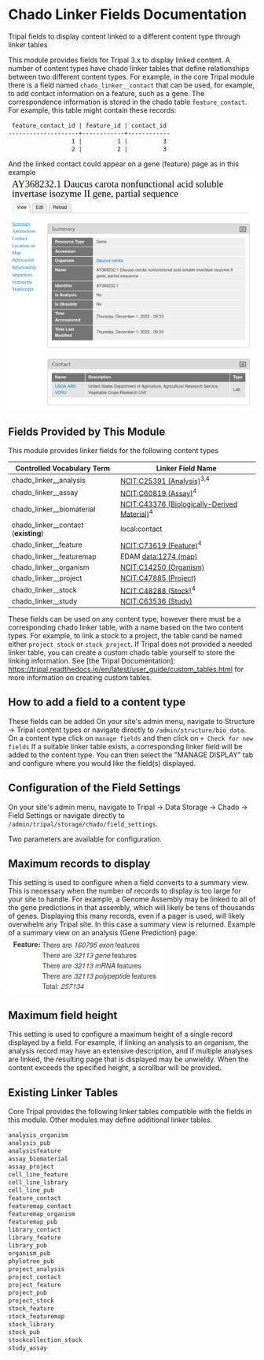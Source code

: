 # Chado Linker Fields Documentation
Tripal fields to display content linked to a different content type through linker tables

This module provides fields for Tripal 3.x to display linked content. A number of
content types have chado linker tables that define relationships between two
different content types. For example, in the core Tripal module there is a field named
`chado_linker__contact` that can be used, for example, to add contact information on a
feature, such as a gene. The correspondence information is stored in the chado table
`feature_contact`.
For example, this table might contain these records:
```
 feature_contact_id | feature_id | contact_id 
--------------------+------------+------------
                  1 |          1 |          3
                  2 |          2 |          3
```
And the linked contact could appear on a gene (feature) page as in this example
![chado_linker__contact example image](/docs/chado_linker__contact_example.png?raw=true "Example display of chado_linker__contact field")



## Fields Provided by This Module

This module provides linker fields for the following content types

| Controlled Vocabulary Term | Linker Field Name |
| --- | --- |
| chado_linker__analysis | [NCIT:C25391 (Analysis)]( https://www.ebi.ac.uk/ols/ontologies/ncit/terms?iri=http%3A%2F%2Fpurl.obolibrary.org%2Fobo%2FNCIT_C25391)<sup>3,4</sup> |
| chado_linker__assay | [NCIT:C60819 (Assay)]( https://www.ebi.ac.uk/ols/ontologies/ncit/terms?iri=http%3A%2F%2Fpurl.obolibrary.org%2Fobo%2FNCIT_C60819)<sup>4</sup> |
| chado_linker__biomaterial | [NCIT:C43376 (Biologically-Derived Material)]( https://www.ebi.ac.uk/ols/ontologies/ncit/terms?iri=http%3A%2F%2Fpurl.obolibrary.org%2Fobo%2FNCIT_C43376)<sup>4</sup> |
| chado_linker__contact (**existing**) | local:contact |
| chado_linker__feature | [NCIT:C73619 (Feature)]( https://www.ebi.ac.uk/ols/ontologies/ncit/terms?iri=http%3A%2F%2Fpurl.obolibrary.org%2Fobo%2FNCIT_C73619)<sup>4</sup> |
| chado_linker__featuremap | EDAM [data:1274 (map)](https://edamontology.github.io/edam-browser/#data_1274) |
| chado_linker__organism | [NCIT:C14250 (Organism)]( https://www.ebi.ac.uk/ols/ontologies/ncit/terms?iri=http%3A%2F%2Fpurl.obolibrary.org%2Fobo%2FNCIT_C14250) |
| chado_linker__project | [NCIT:C47885 (Project)](https://www.ebi.ac.uk/ols/ontologies/ncit/terms?iri=http%3A%2F%2Fpurl.obolibrary.org%2Fobo%2FNCIT_C47885) |
| chado_linker__stock | [NCIT:C48288 (Stock)]( https://www.ebi.ac.uk/ols/ontologies/ncit/terms?iri=http%3A%2F%2Fpurl.obolibrary.org%2Fobo%2FNCIT_C48288)<sup>4</sup> |
| chado_linker__study | [NCIT:C63536 (Study)]( https://www.ebi.ac.uk/ols/ontologies/ncit/terms?iri=http%3A%2F%2Fpurl.obolibrary.org%2Fobo%2FNCIT_C63536) |

These fields can be used on any content type, however there must be a corresponding chado linker table, with a name based
on the two content types. For example, to link a stock to a project, the table cand be named either `project_stock` or `stock_project`.
If Tripal does not provided a needed linker table, you can create a custom chado table yourself to store the linking information. See 
[the Tripal Documentation]: https://tripal.readthedocs.io/en/latest/user_guide/custom_tables.html
for more information on creating custom tables.



## How to add a field to a content type
These fields can be added
On your site's admin menu, navigate to Structure &rarr; Tripal content types
or navigate directly to `/admin/structure/bio_data`.
On a content type click on `manage fields` and then click on `+ Check for new fields`
If a suitable linker table exists, a corresponding linker field will be added to the content type.
You can then select the "MANAGE DISPLAY" tab and configure where you would like the field(s) displayed.



## Configuration of the Field Settings
On your site's admin menu, navigate to Tripal &rarr; Data Storage &rarr; Chado &rarr; Field Settings
or navigate directly to `/admin/tripal/storage/chado/field_settings`.

Two parameters are available for configuration.

## Maximum records to display
This setting is used to configure when a field converts to a summary view.
This is necessary when the number of records to display is too large for your site to handle.
For example, a Genome Assembly may be linked to all of the gene predictions in
that assembly, which will likely be tens of thousands of genes. Displaying this many records, even if a
pager is used, will likely overwhelm any Tripal site. In this case a summary view is returned.
Example of a summary view on an analysis (Gene Prediction) page:
![analysis_feature summary example image](/docs/analysis_feature_summary_example.png?raw=true "Example of a summary view on an analysis (Gene Prediction) page")

## Maximum field height
This setting is used to configure a maximum height of a single record displayed by a field.
For example, if linking an analysis to an organism, the analysis record may have an extensive
description, and if multiple analyses are linked, the resulting page that is displayed may be
unwieldy. When the content exceeds the specified height, a scrollbar will be provided.



## Existing Linker Tables
Core Tripal provides the following linker tables compatible with the fields in this module.
Other modules may define additional linker tables.
```
analysis_organism
analysis_pub
analysisfeature
assay_biomaterial
assay_project
cell_line_feature
cell_line_library
cell_line_pub
feature_contact
featuremap_contact
featuremap_organism
featuremap_pub
library_contact
library_feature
library_pub
organism_pub
phylotree_pub
project_analysis
project_contact
project_feature
project_pub
project_stock
stock_feature
stock_featuremap
stock_library
stock_pub
stockcollection_stock
study_assay
```
